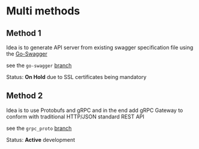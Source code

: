 # Multi methods

## Method 1

Idea is to generate API server from existing swagger specification file using the [Go-Swagger](https://goswagger.io/go-swagger/generate/server/)

see the `go-swagger` [branch](https://github.com/kirildevops/weather-api/tree/go-swagger)

Status: **On Hold** due to SSL certificates being mandatory

## Method 2

Idea is to use Protobufs and gRPC and in the end add gRPC Gateway to conform with traditional HTTP/JSON standard REST API

see the `grpc_proto` [branch](https://github.com/kirildevops/weather-api/tree/grpc_proto)

Status: **Active** development
